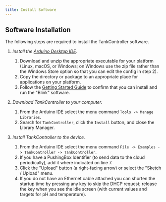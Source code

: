 ```yaml
---
title: Install Software
---
```


## Software Installation

The following steps are required to install the TankController software.

1. _Install the [Arduino Desktop IDE](https://www.arduino.cc/en/software)._
    1. Download and unzip the appropriate executable for your platform (Linux, macOS, or Windows; on Windows use the zip file rather than the Windows Store option so that you can edit the config in step 2).
    2. Copy the directory or package to an appropriate place for applications on your platform.
    3. Follow the [Getting Started Guide](https://www.arduino.cc/en/Guide/ArduinoMega2560) to confirm that you can install and run the "Blink" software.

2. _Download TankController to your computer._
    1. From the Arduino IDE select the menu command `Tools -> Manage Libraries`.
    2. Search for `TankController`, click the `Install` button, and close the Library Manager.

3. _Install TankController to the device._
    1. From the Arduino IDE select the menu command `File -> Examples -> TankController -> TankController`.
    2. If you have a PushingBox Identifier (to send data to the cloud periodically), add it where indicated on line 7.
    3. Click the "Upload" button (a right-facing arrow) or select the "Sketch / Upload" menu.
    4. If you do not have an Ethernet cable attached you can shorten the startup time by pressing any key to skip the DHCP request; release the key when you see the idle screen (with current values and targets for pH and temperature).
